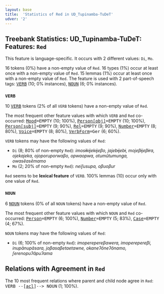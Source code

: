 ```yaml
---
layout: base
title:  'Statistics of Red in UD_Tupinamba-TuDeT'
udver: '2'
---
```


## Treebank Statistics: UD_Tupinamba-TuDeT: Features: `Red`

This feature is language-specific.
It occurs with 2 different values: `Di`, `Mo`.

16 tokens (0%) have a non-empty value of `Red`.
16 types (1%) occur at least once with a non-empty value of `Red`.
15 lemmas (1%) occur at least once with a non-empty value of `Red`.
The feature is used with 2 part-of-speech tags: <tt><a href="tpn_tudet-pos-VERB.html">VERB</a></tt> (10; 0% instances), <tt><a href="tpn_tudet-pos-NOUN.html">NOUN</a></tt> (6; 0% instances).

### `VERB`

10 <tt><a href="tpn_tudet-pos-VERB.html">VERB</a></tt> tokens (2% of all `VERB` tokens) have a non-empty value of `Red`.

The most frequent other feature values with which `VERB` and `Red` co-occurred: <tt><a href="tpn_tudet-feat-Mood.html">Mood</a></tt><tt>=EMPTY</tt> (10; 100%), <tt><a href="tpn_tudet-feat-Person-obj.html">Person[obj]</a></tt><tt>=EMPTY</tt> (10; 100%), <tt><a href="tpn_tudet-feat-Person-subj.html">Person[subj]</a></tt><tt>=EMPTY</tt> (9; 90%), <tt><a href="tpn_tudet-feat-Rel.html">Rel</a></tt><tt>=EMPTY</tt> (9; 90%), <tt><a href="tpn_tudet-feat-Number.html">Number</a></tt><tt>=EMPTY</tt> (8; 80%), <tt><a href="tpn_tudet-feat-Voice.html">Voice</a></tt><tt>=EMPTY</tt> (8; 80%), <tt><a href="tpn_tudet-feat-VerbForm.html">VerbForm</a></tt><tt>=Ger</tt> (6; 60%).

`VERB` tokens may have the following values of `Red`:

* `Di` (8; 80% of non-empty `Red`): <em>imosɨkɨjekɨjeβo, jajebɨjebɨ, mojeβɨjeβɨra, ojekajeka, ojoporuporwaβo, opwaopwa, otumũtumunga, owasẽasẽmamo</em>
* `Mo` (2; 20% of non-empty `Red`): <em>neiʃusupa, oβuoβur</em>

`Red` seems to be **lexical feature** of `VERB`. 100% lemmas (10) occur only with one value of `Red`.

### `NOUN`

6 <tt><a href="tpn_tudet-pos-NOUN.html">NOUN</a></tt> tokens (0% of all `NOUN` tokens) have a non-empty value of `Red`.

The most frequent other feature values with which `NOUN` and `Red` co-occurred: <tt><a href="tpn_tudet-feat-Person.html">Person</a></tt><tt>=EMPTY</tt> (6; 100%), <tt><a href="tpn_tudet-feat-Number.html">Number</a></tt><tt>=EMPTY</tt> (5; 83%), <tt><a href="tpn_tudet-feat-Case.html">Case</a></tt><tt>=EMPTY</tt> (4; 67%).

`NOUN` tokens may have the following values of `Red`:

* `Di` (6; 100% of non-empty `Red`): <em>imoperepereβawera, imoperepereβi, inupãnupãsara, joβasaβetaetawne, okaneʔõneʔõnamo, ʃerenopuʔãpuʔama</em>

## Relations with Agreement in `Red`

The 10 most frequent relations where parent and child node agree in `Red`:
<tt>VERB --[<tt><a href="tpn_tudet-dep-acl.html">acl</a></tt>]--> NOUN</tt> (1; 100%).

